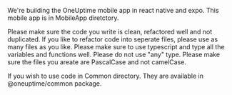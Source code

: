 We're building the OneUptime mobile app in react native and expo. This mobile app is in MobileApp diretctory. 

<PROMPT>

Please make sure the code you write is clean, refactored well and not duplicated. If you like to refactor code into seperate files, please use as many files as you like. 
Please make sure to use typescript and type all the variables and functions well. Please do not use "any" type. Please make sure the files you areate are PascalCase and not camelCase.

If you wish to use code in Common directory. They are available in @oneuptime/common package.